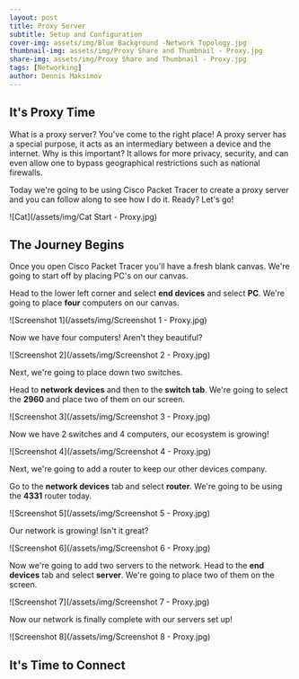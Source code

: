```yaml
---
layout: post
title: Proxy Server
subtitle: Setup and Configuration
cover-img: assets/img/Blue Background -Network Topology.jpg
thumbnail-img: assets/img/Proxy Share and Thumbnail - Proxy.jpg
share-img: assets/img/Proxy Share and Thumbnail - Proxy.jpg
tags: [Networking]
author: Dennis Maksimov
---
```


## It's Proxy Time

What is a proxy server? You've come to the right place! A proxy server has a special purpose, it acts as an intermediary between a device and the internet. Why is this important? It allows for more privacy, security, and can even allow one to bypass geographical restrictions such as national firewalls.

Today we're going to be using Cisco Packet Tracer to create a proxy server and you can follow along to see how I do it. Ready? Let's go!

![Cat](/assets/img/Cat Start - Proxy.jpg)

## The Journey Begins

Once you open Cisco Packet Tracer you'll have a fresh blank canvas. We're going to start off by placing PC's on our canvas.

Head to the lower left corner and select **end devices** and select **PC**. We're going to place **four** computers on our canvas.

![Screenshot 1](/assets/img/Screenshot 1 - Proxy.jpg)

Now we have four computers! Aren't they beautiful?

![Screenshot 2](/assets/img/Screenshot 2 - Proxy.jpg)

Next, we're going to place down two switches.

Head to **network devices** and then to the **switch tab**. We're going to select the **2960** and place two of them on our screen.

![Screenshot 3](/assets/img/Screenshot 3 - Proxy.jpg)

Now we have 2 switches and 4 computers, our ecosystem is growing!

![Screenshot 4](/assets/img/Screenshot 4 - Proxy.jpg)

Next, we're going to add a router to keep our other devices company.

Go to the **network devices** tab and select **router**. We're going to be using the **4331** router today.

![Screenshot 5](/assets/img/Screenshot 5 - Proxy.jpg)

Our network is growing! Isn't it great?

![Screenshot 6](/assets/img/Screenshot 6 - Proxy.jpg)

Now we're going to add two servers to the network. Head to the **end devices** tab and select **server**. We're going to place two of them on the screen.

![Screenshot 7](/assets/img/Screenshot 7 - Proxy.jpg)

Now our network is finally complete with our servers set up!

![Screenshot 8](/assets/img/Screenshot 8 - Proxy.jpg)

## It's Time to Connect


